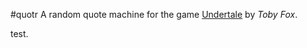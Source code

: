 #quotr
A random quote machine for the game [Undertale](http://undertale.com/) by *Toby Fox*.

test.
